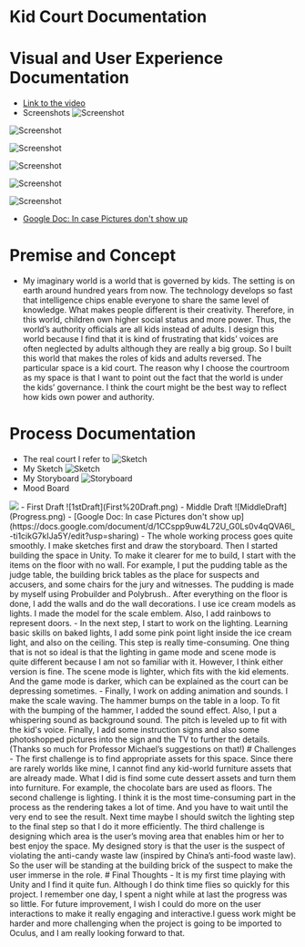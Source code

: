 # Kid Court Documentation
 
# Visual and User Experience Documentation
- [Link to the video](https://www.youtube.com/watch?v=Lredc1Ecc9o)
- Screenshots
![Screenshot](Screenshot%200.png)

![Screenshot](Screenshot1.png)

![Screenshot](Screenshot2.png)

![Screenshot](Screenshot3.png)

![Screenshot](Screenshot4.png)

![Screenshot](Screenshot5.png)
- [Google Doc: In case Pictures don't show up](https://docs.google.com/document/d/1CCspp9uw4L72U_G0Ls0v4qQVA6l_-ti1cikG7kIJa5Y/edit?usp=sharing)
# Premise and Concept
- My imaginary world is a world that is governed by kids. The setting is on earth around hundred years from now. The technology develops so fast that intelligence chips enable everyone to share the same level of knowledge. What makes people different is their creativity. Therefore, in this world, children own higher social status and more power. Thus, the world’s authority officials are all kids instead of adults. I design this world because I find that it is kind of frustrating that kids’ voices are often neglected by adults although they are really a big group. So I built this world that makes the roles of kids and adults reversed.
The particular space is a kid court. The reason why I choose the courtroom as my space is that I want to point out the fact that the world is under the kids’ governance. I think the court might be the best way to reflect how kids own power and authority.
# Process Documentation
- The real court I refer to
![Sketch](Reference.jpg)
- My Sketch
![Sketch](Sketch.jpg)
- My Storyboard
![Storyboard](Storyboard.jpg)
- Mood Board
<img src = "https://github.com/jiayiliang1222/Project1_Kid-Court/main/docs/Mood%20Board.jpg" >
- First Draft
![1stDraft](First%20Draft.png)
- Middle Draft
![MiddleDraft](Progress.png)
- [Google Doc: In case Pictures don't show up](https://docs.google.com/document/d/1CCspp9uw4L72U_G0Ls0v4qQVA6l_-ti1cikG7kIJa5Y/edit?usp=sharing)
- The whole working process goes quite smoothly. I make sketches first and draw the storyboard. Then I started building the space in Unity. To make it clearer for me to build, I start with the items on the floor with no wall. For example, I put the pudding table as the judge table, the building brick tables as the place for suspects and accusers, and some chairs for the jury and witnesses.  The pudding is made by myself using Probuilder and Polybrush.. After everything on the floor is done, I add the walls and do the wall decorations. I use ice cream models as lights. I made the model for the scale emblem. Also, I add rainbows to represent doors.
- In the next step, I start to work on the lighting. Learning basic skills on baked lights, I add some pink point light inside the ice cream light, and also on the ceiling. This step is really time-consuming. One thing that is not so ideal is that the lighting in game mode and scene mode is quite different because I am not so familiar with it. However, I think either version is fine. The scene mode is lighter, which fits with the kid elements. And the game mode is darker, which can be explained as the court can be depressing sometimes.
- Finally, I work on adding animation and sounds. I make the scale waving. The hammer bumps on the table in a loop. To fit with the bumping of the hammer, I added the sound effect. Also, I put a whispering sound as background sound. The pitch is leveled up to fit with the kid's voice. Finally, I add some instruction signs and also some photoshopped pictures into the sign and the TV to further the details. (Thanks so much for Professor Michael’s suggestions on that!)
# Challenges
- The first challenge is to find appropriate assets for this space. Since there are rarely worlds like mine, I cannot find any kid-world furniture assets that are already made. What I did is find some cute dessert assets and turn them into furniture. For example, the chocolate bars are used as floors. The second challenge is lighting. I think it is the most time-consuming part in the process as the rendering takes a lot of time. And you have to wait until the very end to see the result. Next time maybe I should switch the lighting step to the final step so that I do it more efficiently. The third challenge is designing which area is the user’s moving area that enables him or her to best enjoy the space. My designed story is that the user is the suspect of violating the anti-candy waste law (inspired by China’s anti-food waste law). So the user will be standing at the building brick of the suspect to make the user immerse in the role.
# Final Thoughts
- It is my first time playing with Unity and I find it quite fun. Although I do think time flies so quickly for this project. I remember one day, I spent a night while at last the progress was so little. For future improvement, I wish I could do more on the user interactions to make it really engaging and interactive.I guess work might be harder and more challenging when the project is going to be imported to Oculus, and I am really looking forward to that.
